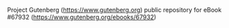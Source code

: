 Project Gutenberg (https://www.gutenberg.org) public repository for
eBook #67932 (https://www.gutenberg.org/ebooks/67932)
